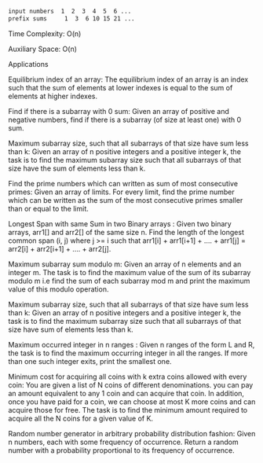 
```sh
input numbers  1  2  3  4  5  6 ...
prefix sums     1  3  6 10 15 21 ...
```

Time Complexity: O(n)

Auxiliary Space: O(n)

Applications

Equilibrium index of an array: The equilibrium index of an array is an index such that the sum of elements at lower indexes is equal to the sum of elements at higher indexes.

Find if there is a subarray with 0 sum: Given an array of positive and negative numbers, find if there is a subarray (of size at least one) with 0 sum.

Maximum subarray size, such that all subarrays of that size have sum less than k: Given an array of n positive integers and a positive integer k, the task is to find the maximum subarray size such that all subarrays of that size have the sum of elements less than k.

Find the prime numbers which can written as sum of most consecutive primes: Given an array of limits. For every limit, find the prime number which can be written as the sum of the most consecutive primes smaller than or equal to the limit.

Longest Span with same Sum in two Binary arrays : Given two binary arrays, arr1[] and arr2[] of the same size n. Find the length of the longest common span (i, j) where j >= i such that arr1[i] + arr1[i+1] + …. + arr1[j] = arr2[i] + arr2[i+1] + …. + arr2[j].

Maximum subarray sum modulo m: Given an array of n elements and an integer m. The task is to find the maximum value of the sum of its subarray modulo m i.e find the sum of each subarray mod m and print the maximum value of this modulo operation.

Maximum subarray size, such that all subarrays of that size have sum less than k: Given an array of n positive integers and a positive integer k, the task is to find the maximum subarray size such that all subarrays of that size have sum of elements less than k.

Maximum occurred integer in n ranges : Given n ranges of the form L and R, the task is to find the maximum occurring integer in all the ranges. If more than one such integer exits, print the smallest one.

Minimum cost for acquiring all coins with k extra coins allowed with every coin: You are given a list of N coins of different denominations. you can pay an amount equivalent to any 1 coin and can acquire that coin. In addition, once you have paid for a coin, we can choose at most K more coins and can acquire those for free. The task is to find the minimum amount required to acquire all the N coins for a given value of K.

Random number generator in arbitrary probability distribution fashion: Given n numbers, each with some frequency of occurrence. Return a random number with a probability proportional to its frequency of occurrence.
